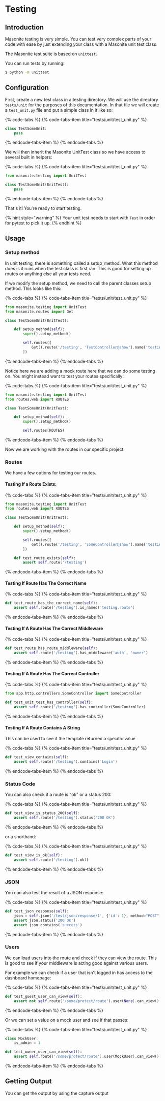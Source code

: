 # Testing

## Introduction

Masonite testing is very simple. You can test very complex parts of your code with ease by just extending your class with a Masonite unit test class. 

The Masonite test suite is based on `unittest`.

You can run tests by running:

```bash
$ python -m unittest
```

## Configuration

First, create a new test class in a testing directory. We will use the directory `tests/unit` for the purposes of this documentation. In that file we will create a `test_unit.py` file and put a simple class in it like so:

{% code-tabs %}
{% code-tabs-item title="tests/unit/test\_unit.py" %}
```python
class TestSomeUnit:
    pass
```
{% endcode-tabs-item %}
{% endcode-tabs %}

We will then inherit the Masonite UnitTest class so we have access to several built in helpers:

{% code-tabs %}
{% code-tabs-item title="tests/unit/test\_unit.py" %}
```python
from masonite.testing import UnitTest

class TestSomeUnit(UnitTest):
    pass
```
{% endcode-tabs-item %}
{% endcode-tabs %}

That's it! You're ready to start testing.

{% hint style="warning" %}
Your unit test needs to start with `Test` in order for pytest to pick it up.
{% endhint %}

## Usage

### Setup method

In unit testing, there is something called a setup\_method. What this method does is it runs when the test class is first ran. This is good for setting up routes or anything else all your tests need.

If we modify the setup method, we need to call the parent classes setup method. This looks like this:

{% code-tabs %}
{% code-tabs-item title="tests/unit/test\_unit.py" %}
```python
from masonite.testing import UnitTest
from masonite.routes import Get

class TestSomeUnit(UnitTest):

    def setup_method(self):
        super().setup_method()

        self.routes([
            Get().route('/testing', 'TestController@show').name('testing.route').middleware('auth', 'owner')
        ])
```
{% endcode-tabs-item %}
{% endcode-tabs %}

Notice here we are adding a mock route here that we can do some testing on. You might instead want to test your routes specifically:

{% code-tabs %}
{% code-tabs-item title="tests/unit/test\_unit.py" %}
```python
from masonite.testing import UnitTest
from routes.web import ROUTES

class TestSomeUnit(UnitTest):

    def setup_method(self):
        super().setup_method()

        self.routes(ROUTES)
```
{% endcode-tabs-item %}
{% endcode-tabs %}

Now we are working with the routes in our specific project.

### Routes

We have a few options for testing our routes.

#### Testing If a Route Exists:

{% code-tabs %}
{% code-tabs-item title="tests/unit/test\_unit.py" %}
```python
from masonite.testing import UnitTest
from routes.web import ROUTES

class TestSomeUnit(UnitTest):

    def setup_method(self):
        super().setup_method()

        self.routes([
            Get().route('/testing', 'SomeController@show').name('testing.route').middleware('auth', 'owner')
        ])

    def test_route_exists(self):
        assert self.route('/testing')
```
{% endcode-tabs-item %}
{% endcode-tabs %}

#### Testing If Route Has The Correct Name

{% code-tabs %}
{% code-tabs-item title="tests/unit/test\_unit.py" %}
```python
def test_route_has_the_correct_name(self):
    assert self.route('/testing').is_named('testing.route')
```
{% endcode-tabs-item %}
{% endcode-tabs %}

#### Testing If A Route Has The Correct Middleware

{% code-tabs %}
{% code-tabs-item title="tests/unit/test\_unit.py" %}
```python
def test_route_has_route_middleware(self):
    assert self.route('/testing').has_middleware('auth', 'owner')
```
{% endcode-tabs-item %}
{% endcode-tabs %}

#### Testing If A Route Has The Correct Controller

{% code-tabs %}
{% code-tabs-item title="tests/unit/test\_unit.py" %}
```python
from app.http.controllers.SomeController import SomeController

def test_unit_test_has_controller(self):
    assert self.route('/testing').has_controller(SomeController)
```
{% endcode-tabs-item %}
{% endcode-tabs %}

#### Testing If A Route Contains A String

This can be used to see if the template returned a specific value

{% code-tabs %}
{% code-tabs-item title="tests/unit/test\_unit.py" %}
```python
def test_view_contains(self):
    assert self.route('/testing').contains('Login')
```
{% endcode-tabs-item %}
{% endcode-tabs %}

### Status Code

You can also check if a route is "ok" or a status 200:

{% code-tabs %}
{% code-tabs-item title="tests/unit/test\_unit.py" %}
```python
def test_view_is_status_200(self):
    assert self.route('/testing').status('200 OK')
```
{% endcode-tabs-item %}
{% endcode-tabs %}

or a shorthand:

{% code-tabs %}
{% code-tabs-item title="tests/unit/test\_unit.py" %}
```python
def test_view_is_ok(self):
    assert self.route('/testing').ok()
```
{% endcode-tabs-item %}
{% endcode-tabs %}

### JSON

You can also test the result of a JSON response:

{% code-tabs %}
{% code-tabs-item title="tests/unit/test\_unit.py" %}
```python
def test_json_response(self):
    json = self.json('/test/json/response/1', {'id': 1}, method="POST")
    assert json.status('200 OK')
    assert json.contains('success')
```
{% endcode-tabs-item %}
{% endcode-tabs %}

### Users

We can load users into the route and check if they can view the route. This is good to see if your middleware is acting good against various users.

For example we can check if a user that isn't logged in has access to the dashboard homepage:

{% code-tabs %}
{% code-tabs-item title="tests/unit/test\_unit.py" %}
```python
def test_guest_user_can_view(self):
    assert not self.route('/some/protect/route').user(None).can_view()
```
{% endcode-tabs-item %}
{% endcode-tabs %}

Or we can set a value on a mock user and see if that passes:

{% code-tabs %}
{% code-tabs-item title="tests/unit/test\_unit.py" %}
```python
class MockUser:
    is_admin = 1

def test_owner_user_can_view(self):
    assert self.route('/some/protect/route').user(MockUser).can_view()
```
{% endcode-tabs-item %}
{% endcode-tabs %}

## Getting Output

You can get the output by using the capture output